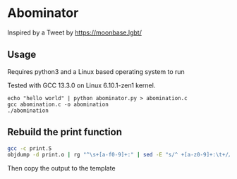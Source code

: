 # Abominator

Inspired by a Tweet by https://moonbase.lgbt/

## Usage

Requires python3 and a Linux based operating system to run

Tested with GCC 13.3.0 on Linux 6.10.1-zen1 kernel.

```
echo "hello world" | python abominator.py > abomination.c
gcc abomination.c -o abomination
./abomination
```

## Rebuild the print function

```sh
gcc -c print.S
objdump -d print.o | rg "^\s+[a-f0-9]+:" | sed -E "s/^ +[a-z0-9]+:\t+//" | sed -E "s/\t+.*//" | xargs echo | sed -E "s/([0-9a-f]+)/0x\1,/g"
```

Then copy the output to the template

